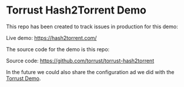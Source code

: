 # Torrust Hash2Torrent Demo

This repo has been created to track issues in production for this demo:

Live demo: <https://hash2torrent.com/>

The source code for the demo is this repo:

Source code: <https://github.com/torrust/torrust-hash2torrent>

In the future we could also share the configuration ad we did with the [Torrust Demo](https://github.com/torrust/torrust-demo).
